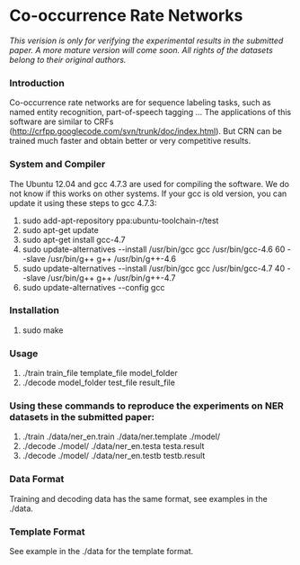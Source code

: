 # Co-occurrence Rate Networks

*This verision is only for verifying the experimental results in the submitted paper. A more mature version will come soon. All rights of the datasets belong to their original authors.*

### Introduction
Co-occurrence rate networks are for sequence labeling tasks, such as named entity recognition, part-of-speech tagging … The applications of this software are similar to CRFs (http://crfpp.googlecode.com/svn/trunk/doc/index.html). But CRN can be trained much faster and obtain better or very competitive results.

### System and Compiler
The Ubuntu 12.04 and gcc 4.7.3 are used for compiling the software. We do not know  if this works on other systems. If your gcc is old version, you can update it using these steps to gcc 4.7.3:

1.	sudo add-apt-repository ppa:ubuntu-toolchain-r/test 
2.	sudo apt-get update 
3.	sudo apt-get install gcc-4.7
4.	sudo update-alternatives --install /usr/bin/gcc gcc /usr/bin/gcc-4.6 60 --slave /usr/bin/g++ g++ /usr/bin/g++-4.6 
5.	sudo update-alternatives --install /usr/bin/gcc gcc /usr/bin/gcc-4.7 40 --slave /usr/bin/g++ g++ /usr/bin/g++-4.7 
6.	sudo update-alternatives --config gcc

### Installation
1.	sudo make

### Usage
1.	./train train_file template_file model_folder
2.	./decode model_folder test_file result_file

### Using these commands to reproduce the experiments on NER datasets in the submitted paper:
1.	./train ./data/ner_en.train ./data/ner.template ./model/
2.	./decode ./model/ ./data/ner_en.testa testa.result
3.	./decode ./model/ ./data/ner_en.testb testb.result

### Data Format
Training and decoding data has the same format, see examples in the ./data. 

### Template Format
See example in the ./data for the template format.

